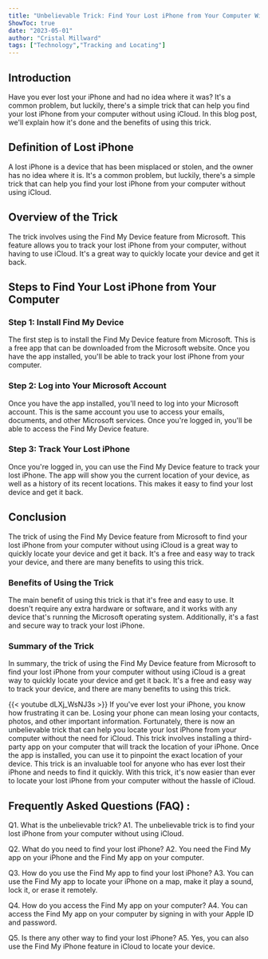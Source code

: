 ```yaml
---
title: "Unbelievable Trick: Find Your Lost iPhone from Your Computer Without iCloud!"
ShowToc: true 
date: "2023-05-01"
author: "Cristal Millward" 
tags: ["Technology","Tracking and Locating"]
---
```

## Introduction

Have you ever lost your iPhone and had no idea where it was? It's a common problem, but luckily, there's a simple trick that can help you find your lost iPhone from your computer without using iCloud. In this blog post, we'll explain how it's done and the benefits of using this trick. 

## Definition of Lost iPhone

A lost iPhone is a device that has been misplaced or stolen, and the owner has no idea where it is. It's a common problem, but luckily, there's a simple trick that can help you find your lost iPhone from your computer without using iCloud. 

## Overview of the Trick

The trick involves using the Find My Device feature from Microsoft. This feature allows you to track your lost iPhone from your computer, without having to use iCloud. It's a great way to quickly locate your device and get it back. 

## Steps to Find Your Lost iPhone from Your Computer

### Step 1: Install Find My Device

The first step is to install the Find My Device feature from Microsoft. This is a free app that can be downloaded from the Microsoft website. Once you have the app installed, you'll be able to track your lost iPhone from your computer. 

### Step 2: Log into Your Microsoft Account

Once you have the app installed, you'll need to log into your Microsoft account. This is the same account you use to access your emails, documents, and other Microsoft services. Once you're logged in, you'll be able to access the Find My Device feature. 

### Step 3: Track Your Lost iPhone

Once you're logged in, you can use the Find My Device feature to track your lost iPhone. The app will show you the current location of your device, as well as a history of its recent locations. This makes it easy to find your lost device and get it back. 

## Conclusion

The trick of using the Find My Device feature from Microsoft to find your lost iPhone from your computer without using iCloud is a great way to quickly locate your device and get it back. It's a free and easy way to track your device, and there are many benefits to using this trick. 

### Benefits of Using the Trick

The main benefit of using this trick is that it's free and easy to use. It doesn't require any extra hardware or software, and it works with any device that's running the Microsoft operating system. Additionally, it's a fast and secure way to track your lost iPhone. 

### Summary of the Trick

In summary, the trick of using the Find My Device feature from Microsoft to find your lost iPhone from your computer without using iCloud is a great way to quickly locate your device and get it back. It's a free and easy way to track your device, and there are many benefits to using this trick.

{{< youtube dLXj_WsNJ3s >}} 
If you've ever lost your iPhone, you know how frustrating it can be. Losing your phone can mean losing your contacts, photos, and other important information. Fortunately, there is now an unbelievable trick that can help you locate your lost iPhone from your computer without the need for iCloud. This trick involves installing a third-party app on your computer that will track the location of your iPhone. Once the app is installed, you can use it to pinpoint the exact location of your device. This trick is an invaluable tool for anyone who has ever lost their iPhone and needs to find it quickly. With this trick, it's now easier than ever to locate your lost iPhone from your computer without the hassle of iCloud.

## Frequently Asked Questions (FAQ) :
Q1. What is the unbelievable trick?
A1. The unbelievable trick is to find your lost iPhone from your computer without using iCloud.

Q2. What do you need to find your lost iPhone?
A2. You need the Find My app on your iPhone and the Find My app on your computer.

Q3. How do you use the Find My app to find your lost iPhone?
A3. You can use the Find My app to locate your iPhone on a map, make it play a sound, lock it, or erase it remotely.

Q4. How do you access the Find My app on your computer?
A4. You can access the Find My app on your computer by signing in with your Apple ID and password.

Q5. Is there any other way to find your lost iPhone?
A5. Yes, you can also use the Find My iPhone feature in iCloud to locate your device.


